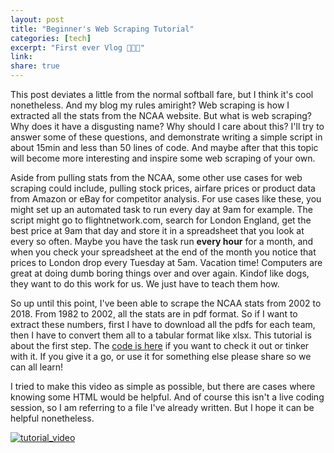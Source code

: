 ```yaml
---
layout: post
title: "Beginner's Web Scraping Tutorial"
categories: [tech]
excerpt: "First ever Vlog 🤯🤯🤯"
link:
share: true
---
```


This post deviates a little from the normal softball fare, but I think it's cool nonetheless. And my blog my rules amiright? Web scraping is how I extracted all the stats from the NCAA website. But what is web scraping? Why does it have a disgusting name? Why should I care about this? I'll try to answer some of these questions, and demonstrate writing a simple script in about 15min and less than 50 lines of code. And maybe after that this topic will become more interesting and inspire some web scraping of your own.

Aside from pulling stats from the NCAA, some other use cases for web scraping could include, pulling stock prices, airfare prices or product data from Amazon or eBay for competitor analysis. For use cases like these, you might set up an automated task to run every day at 9am for example. The script might go to flightnetwork.com, search for London England, get the best price at 9am that day and store it in a spreadsheet that you look at every so often. Maybe you have the task run **every hour** for a month, and when you check your spreadsheet at the end of the month you notice that prices to London drop every Tuesday at 5am. Vacation time! Computers are great at doing dumb boring things over and over again. Kindof like dogs, they want to do this work for us. We just have to teach them how.

So up until this point, I've been able to scrape the NCAA stats from 2002 to 2018. From 1982 to 2002, all the stats are in pdf format. So if I want to extract these numbers, first I have to download all the pdfs for each team, then I have to convert them all to a tabular format like xlsx. This tutorial is about the first step. The [code is here][pdf_gist] if you want to check it out or tinker with it. If you give it a go, or use it for something else please share so we can all learn!

I tried to make this video as simple as possible, but there are cases where knowing some HTML would be helpful. And of course this isn't a live coding session, so I am referring to a file I've already written. But I hope it can be helpful nonetheless.

[![tutorial_video](http://img.youtube.com/vi/x11-T0bSWcM/0.jpg)](http://www.youtube.com/watch?v=x11-T0bSWcM "Web Scraping Tutorial")


[pdf_gist]: https://gist.github.com/jenyeeiam/034c492fee97aec768f59f67a0144640
